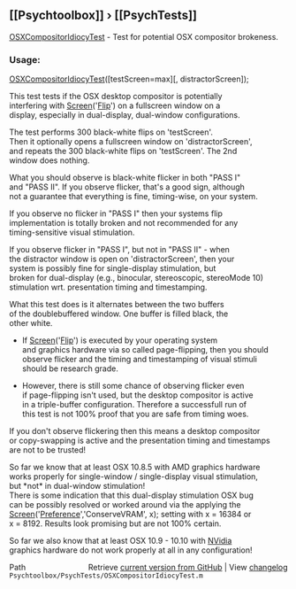 ## [[Psychtoolbox]] &#8250; [[PsychTests]]

[OSXCompositorIdiocyTest](OSXCompositorIdiocyTest) - Test for potential OSX compositor brokeness.  
  
### Usage:  
  
[OSXCompositorIdiocyTest](OSXCompositorIdiocyTest)([testScreen=max][, distractorScreen]);  
  
This test tests if the OSX desktop compositor is potentially  
interfering with [Screen](Screen)('[Flip](Flip)') on a fullscreen window on a  
display, especially in dual-display, dual-window configurations.  
  
The test performs 300 black-white flips on 'testScreen'.  
Then it optionally opens a fullscreen window on 'distractorScreen',  
and repeats the 300 black-white flips on 'testScreen'. The 2nd  
window does nothing.  
  
What you should observe is black-white flicker in both "PASS I"  
and "PASS II". If you observe flicker, that's a good sign, although  
not a guarantee that everything is fine, timing-wise, on your system.  
  
If you observe no flicker in "PASS I" then your systems flip  
implementation is totally broken and not recommended for any  
timing-sensitive visual stimulation.  
  
If you observe flicker in "PASS I", but not in "PASS II" - when  
the distractor window is open on 'distractorScreen', then your  
system is possibly fine for single-display stimulation, but  
broken for dual-display (e.g., binocular, stereoscopic, stereoMode 10)  
stimulation wrt. presentation timing and timestamping.  
  
What this test does is it alternates between the two buffers  
of the doublebuffered window. One buffer is filled black, the  
other white.  
- If [Screen](Screen)('[Flip](Flip)') is executed by your operating system  
and graphics hardware via so called page-flipping, then you should  
observe flicker and the timing and timestamping of visual stimuli  
should be research grade.  
  
- However, there is still some chance of observing flicker even  
if page-flipping isn't used, but the desktop compositor is active  
in a triple-buffer configuration. Therefore a successfull run of  
this test is not 100% proof that you are safe from timing woes.  
  
If you don't observe flickering then this means a desktop compositor  
or copy-swapping is active and the presentation timing and timestamps  
are not to be trusted!  
  
So far we know that at least OSX 10.8.5 with AMD graphics hardware  
works properly for single-window / single-display visual stimulation,  
but \*not\* in dual-window stimulation!  
There is some indication that this dual-display stimulation OSX bug  
can be possibly resolved or worked around via the applying the  
[Screen](Screen)('[Preference](Preference)','ConserveVRAM', x); setting with x = 16384 or  
x = 8192. Results look promising but are not 100% certain.  
  
So far we also know that at least OSX 10.9 - 10.10 with [NVidia](NVidia)  
graphics hardware do not work properly at all in any configuration!  
  




<div class="code_header" style="text-align:right;">
  <span style="float:left;">Path&nbsp;&nbsp;</span> <span class="counter">Retrieve <a href=
  "https://raw.github.com/Psychtoolbox-3/Psychtoolbox-3/beta/Psychtoolbox/PsychTests/OSXCompositorIdiocyTest.m">current version from GitHub</a> | View <a href=
  "https://github.com/Psychtoolbox-3/Psychtoolbox-3/commits/beta/Psychtoolbox/PsychTests/OSXCompositorIdiocyTest.m">changelog</a></span>
</div>
<div class="code">
  <code>Psychtoolbox/PsychTests/OSXCompositorIdiocyTest.m</code>
</div>

